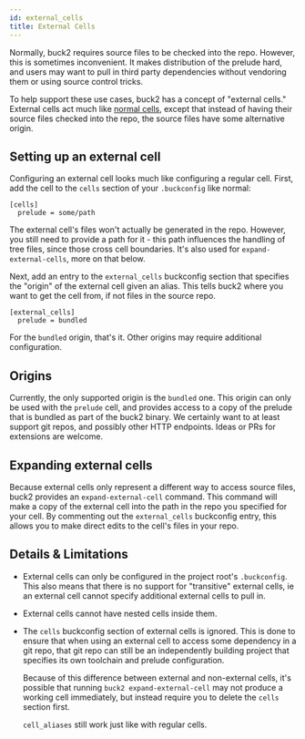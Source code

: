```yaml
---
id: external_cells
title: External Cells
---
```


Normally, buck2 requires source files to be checked into the repo. However, this
is sometimes inconvenient. It makes distribution of the prelude hard, and users
may want to pull in third party dependencies without vendoring them or using
source control tricks.

To help support these use cases, buck2 has a concept of "external cells."
External cells act much like [normal cells], except that instead of having their
source files checked into the repo, the source files have some alternative
origin.

[normal cells]: ../../concepts/buckconfig.md/#cells

## Setting up an external cell

Configuring an external cell looks much like configuring a regular cell. First,
add the cell to the `cells` section of your `.buckconfig` like normal:

```
[cells]
  prelude = some/path
```

The external cell's files won't actually be generated in the repo. However, you
still need to provide a path for it - this path influences the handling of tree
files, since those cross cell boundaries. It's also used for
`expand-external-cells`, more on that below.

Next, add an entry to the `external_cells` buckconfig section that specifies the
"origin" of the external cell given an alias. This tells buck2 where you want to
get the cell from, if not files in the source repo.

```
[external_cells]
  prelude = bundled
```

For the `bundled` origin, that's it. Other origins may require additional
configuration.

## Origins

Currently, the only supported origin is the `bundled` one. This origin can only
be used with the `prelude` cell, and provides access to a copy of the prelude
that is bundled as part of the buck2 binary. We certainly want to at least
support git repos, and possibly other HTTP endpoints. Ideas or PRs for
extensions are welcome.

## Expanding external cells

Because external cells only represent a different way to access source files,
buck2 provides an `expand-external-cell` command. This command will make a copy
of the external cell into the path in the repo you specified for your cell. By
commenting out the `external_cells` buckconfig entry, this allows you to make
direct edits to the cell's files in your repo.

## Details & Limitations

- External cells can only be configured in the project root's `.buckconfig`.
  This also means that there is no support for "transitive" external cells, ie
  an external cell cannot specify additional external cells to pull in.
- External cells cannot have nested cells inside them.
- The `cells` buckconfig section of external cells is ignored. This is done to
  ensure that when using an external cell to access some dependency in a git
  repo, that git repo can still be an independently building project that
  specifies its own toolchain and prelude configuration.

  Because of this difference between external and non-external cells, it's
  possible that running `buck2 expand-external-cell` may not produce a working
  cell immediately, but instead require you to delete the `cells` section first.

  `cell_aliases` still work just like with regular cells.
